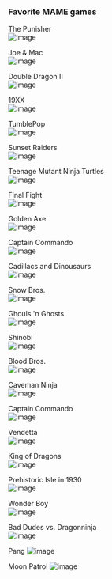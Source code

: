 ### Favorite MAME games

The Punisher  
![image](http://www.romnation.net/rn/screenshots/10969.jpg)

Joe & Mac  
![image](http://upload.wikimedia.org/wikipedia/en/thumb/f/f1/Joe_%26_Mac.png/220px-Joe_%26_Mac.png)

Double Dragon II  
![image](http://www.romnation.net/rn/screenshots/9757.jpg)

19XX  
![image](http://www.romnation.net/rn/screenshots/9262.jpg)

TumblePop  
![image](http://www.arcade-history.com/images/game/2988_1.png)

Sunset Raiders  
![image](http://www.romnation.net/rn/screenshots/11410.jpg)

Teenage Mutant Ninja Turtles  
![image](http://www.romnation.net/rn/screenshots/11581.jpg)

Final Fight  
![image](http://www.romnation.net/rn/screenshots/9924.jpg)

Golden Axe  
![image](http://www.romnation.net/rn/screenshots/10059.jpg)

Captain Commando  
![image](http://www.romnation.net/rn/screenshots/9568.jpg)

Cadillacs and Dinousaurs  
![image](http://www.romnation.net/rn/screenshots/9793.jpg)

Snow Bros.  
![image](http://www.romnation.net/rn/screenshots/11305.jpg)

Ghouls 'n Ghosts  
![image](http://www.romnation.net/rn/screenshots/10032.jpg)

Shinobi  
![image](http://www.retrocpu.com/mame/images/roms/s/shinobi_set_4_system_16b_mc-8123b_317-0054.png)

Blood Bros.  
![image](http://img523.imageshack.us/img523/4214/0001fmp.png)

Caveman Ninja  
![image](http://i230.photobucket.com/albums/ee181/eliaskeme/Cntitlescreen0000.png)

Captain Commando  
![image](http://i230.photobucket.com/albums/ee181/eliaskeme/0bazooka007.png)

Vendetta  
![image](http://i546.photobucket.com/albums/hh424/Grazuntor/0026.png)

King of Dragons  
![image](http://i230.photobucket.com/albums/ee181/eliaskeme/0crush023.png)

Prehistoric Isle in 1930  
![image](http://i230.photobucket.com/albums/ee181/eliaskeme/0str0nger07.png)

Wonder Boy  
![image](http://i230.photobucket.com/albums/ee181/eliaskeme/000h1mmer.png)

Bad Dudes vs. Dragonninja  
![image](http://i1067.photobucket.com/albums/u438/sneekyweezel/0004.png)

Pang
![image](https://encrypted-tbn0.gstatic.com/images?q=tbn:ANd9GcSaLGa69_q-BU4DPuir66lC2cWS-fox47wZtgXufXpdGz73n338)

Moon Patrol
![image](http://i1067.photobucket.com/albums/u438/sneekyweezel/0015.png)
